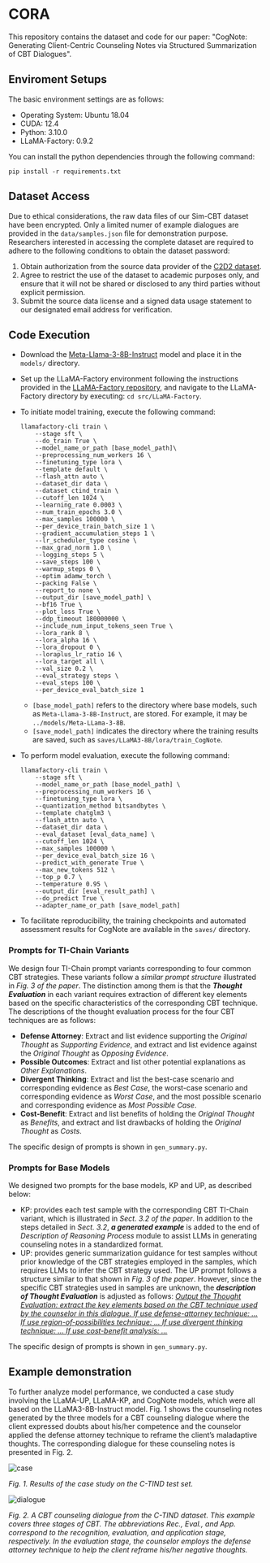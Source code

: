 # CORA

This repository contains the dataset and code for our paper: "CogNote: Generating Client-Centric Counseling Notes via Structured Summarization of CBT Dialogues".

## Enviroment Setups

The basic environment settings are as follows:

- Operating System: Ubuntu 18.04
- CUDA: 12.4
- Python: 3.10.0
- LLaMA-Factory: 0.9.2

You can install the python dependencies through the following command:

```
pip install -r requirements.txt
```

## Dataset Access

Due to ethical considerations, the raw data files of our Sim-CBT dataset have been encrypted. Only a limited numer of example dialogues are provided in the `data/samples.json` file for demonstration purpose. Researchers interested in accessing the complete dataset are required to adhere to the following conditions to obtain the dataset password:

1. Obtain authorization from the source data provider of the [C2D2 dataset](https://github.com/bcwangavailable/C2D2-Cognitive-Distortion).
2. Agree to restrict the use of the dataset to academic purposes only, and ensure that it will not be shared or disclosed to any third parties without explicit permission.
3. Submit the source data license and a signed data usage statement to our designated email address for verification.

## Code Execution

- Download the [Meta-Llama-3-8B-Instruct](https://huggingface.co/meta-llama/Meta-Llama-3-8B-Instruct) model and place it in the `models/` directory.

- Set up the LLaMA-Factory environment following the instructions provided in the [LLaMA-Factory repository](https://github.com/hiyouga/LLaMA-Factory), and navigate to the LLaMA-Factory directory by executing: `cd src/LLaMA-Factory`.

- To initiate model training, execute the following command:

  ```
  llamafactory-cli train \
      --stage sft \
      --do_train True \
      --model_name_or_path [base_model_path]\
      --preprocessing_num_workers 16 \
      --finetuning_type lora \
      --template default \
      --flash_attn auto \
      --dataset_dir data \
      --dataset ctind_train \
      --cutoff_len 1024 \
      --learning_rate 0.0003 \
      --num_train_epochs 3.0 \
      --max_samples 100000 \
      --per_device_train_batch_size 1 \
      --gradient_accumulation_steps 1 \
      --lr_scheduler_type cosine \
      --max_grad_norm 1.0 \
      --logging_steps 5 \
      --save_steps 100 \
      --warmup_steps 0 \
      --optim adamw_torch \
      --packing False \
      --report_to none \
      --output_dir [save_model_path] \
      --bf16 True \
      --plot_loss True \
      --ddp_timeout 180000000 \
      --include_num_input_tokens_seen True \
      --lora_rank 8 \
      --lora_alpha 16 \
      --lora_dropout 0 \
      --loraplus_lr_ratio 16 \
      --lora_target all \
      --val_size 0.2 \
      --eval_strategy steps \
      --eval_steps 100 \
      --per_device_eval_batch_size 1
  ```

  - `[base_model_path]` refers to the directory where base models, such as `Meta-Llama-3-8B-Instruct`, are stored. For example, it may be `../models/Meta-LLama-3-8B`. 
  -  `[save_model_path]` indicates the directory where the training results are saved, such as `saves/LLaMA3-8B/lora/train_CogNote`.

- To perform model evaluation, execute the following command:

  ```
  llamafactory-cli train \
      --stage sft \
      --model_name_or_path [base_model_path] \
      --preprocessing_num_workers 16 \
      --finetuning_type lora \
      --quantization_method bitsandbytes \
      --template chatglm3 \
      --flash_attn auto \
      --dataset_dir data \
      --eval_dataset [eval_data_name] \
      --cutoff_len 1024 \
      --max_samples 100000 \
      --per_device_eval_batch_size 16 \
      --predict_with_generate True \
      --max_new_tokens 512 \
      --top_p 0.7 \
      --temperature 0.95 \
      --output_dir [eval_result_path] \
      --do_predict True \
      --adapter_name_or_path [save_model_path]
  ```

- To facilitate reproducibility, the training checkpoints and automated assessment results for CogNote are available in the `saves/` directory.

### Prompts for TI-Chain Variants

We design four TI-Chain prompt variants corresponding to four common CBT strategies.  These variants follow a *similar prompt structure* illustrated in *Fig. 3 of the paper*. The distinction among them is that the ***Thought Evaluation*** in each variant requires extraction of different key elements based on the specific characteristics of the corresponding CBT technique. The descriptions of the thought evaluation process for the four CBT techniques are as follows:

- **Defense Attorney**: Extract and list evidence supporting the *Original Thought* as *Supporting Evidence*, and extract and list evidence against the *Original Thought* as *Opposing Evidence*.
- **Possible Outcomes**: Extract and list other potential explanations as *Other Explanations*.
- **Divergent Thinking**: Extract and list the best-case scenario and corresponding evidence as *Best Case*, the worst-case scenario and corresponding evidence as *Worst Case*, and the most possible scenario and corresponding evidence as *Most Possible Case*.
- **Cost-Benefit**: Extract and list benefits of holding the *Original Thought* as *Benefits*, and extract and list drawbacks of holding the *Original Thought* as *Costs*.

The specific design of prompts is shown in `gen_summary.py`.

### Prompts for Base Models

We designed two prompts for the base models, KP and UP, as described below:

- KP: provides each test sample with the corresponding CBT TI-Chain variant, which is illustrated in *Sect. 3.2 of the paper*.  In addition to the steps detailed in *Sect. 3.2*, ***a generated example*** is added to the end of *Description of Reasoning Process* module to assist LLMs in generating counseling notes in a standardized format.
- UP: provides generic summarization guidance for test samples without prior knowledge of the CBT strategies employed in the samples, which requires LLMs to infer the CBT strategy used. The UP prompt follows a structure similar to that shown in *Fig. 3 of the paper*. However, since the specific CBT strategies used in samples are unknown, the ***description of Thought Evaluation*** is adjusted as follows: *<u>Output the Thought Evaluation: extract the key elements based on the CBT technique used by the counselor in this dialogue. If use defense-attorney technique: ... If use region-of-possibilities technique: ... If use divergent thinking technique: ... If use cost-benefit analysis: ...</u>*

The specific design of prompts is shown in `gen_summary.py`.

## Example demonstration

To further analyze model performance, we conducted a case study involving the LLaMA-UP, LLaMA-KP, and CogNote models, which were all based on the LLaMA3-8B-Instruct model. Fig. 1 shows the counseling notes generated by the three models for a CBT counseling dialogue where the client expressed doubts about his/her competence and the counselor applied the defense attorney technique to reframe the client’s maladaptive thoughts. The corresponding dialogue for these counseling notes is presented in Fig. 2.

![case](./case.png)

*Fig. 1. Results of the case study on the C-TIND test set.*

![dialogue](./dialogue.png)

*Fig. 2. A CBT counseling dialogue from the C-TIND dataset. This example covers three stages of CBT. The abbreviations Rec., Eval., and App. correspond to the recognition, evaluation, and application stage, respectively. In the evaluation stage, the counselor employs the defense attorney technique to help the client reframe his/her negative thoughts.*
